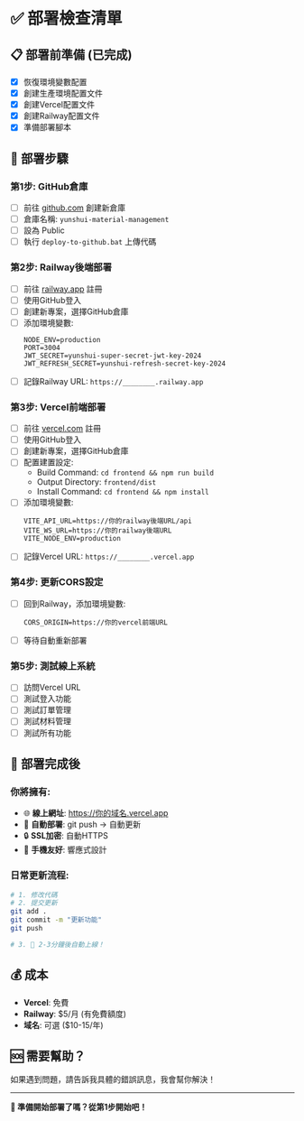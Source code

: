# ✅ 部署檢查清單

## 📋 **部署前準備** (已完成)
- [x] 恢復環境變數配置
- [x] 創建生產環境配置文件
- [x] 創建Vercel配置文件
- [x] 創建Railway配置文件
- [x] 準備部署腳本

## 🚀 **部署步驟**

### **第1步: GitHub倉庫**
- [ ] 前往 [github.com](https://github.com) 創建新倉庫
- [ ] 倉庫名稱: `yunshui-material-management`
- [ ] 設為 Public
- [ ] 執行 `deploy-to-github.bat` 上傳代碼

### **第2步: Railway後端部署**
- [ ] 前往 [railway.app](https://railway.app) 註冊
- [ ] 使用GitHub登入
- [ ] 創建新專案，選擇GitHub倉庫
- [ ] 添加環境變數:
  ```
  NODE_ENV=production
  PORT=3004
  JWT_SECRET=yunshui-super-secret-jwt-key-2024
  JWT_REFRESH_SECRET=yunshui-refresh-secret-key-2024
  ```
- [ ] 記錄Railway URL: `https://________.railway.app`

### **第3步: Vercel前端部署**
- [ ] 前往 [vercel.com](https://vercel.com) 註冊
- [ ] 使用GitHub登入
- [ ] 創建新專案，選擇GitHub倉庫
- [ ] 配置建置設定:
  - Build Command: `cd frontend && npm run build`
  - Output Directory: `frontend/dist`
  - Install Command: `cd frontend && npm install`
- [ ] 添加環境變數:
  ```
  VITE_API_URL=https://你的railway後端URL/api
  VITE_WS_URL=https://你的railway後端URL
  VITE_NODE_ENV=production
  ```
- [ ] 記錄Vercel URL: `https://________.vercel.app`

### **第4步: 更新CORS設定**
- [ ] 回到Railway，添加環境變數:
  ```
  CORS_ORIGIN=https://你的vercel前端URL
  ```
- [ ] 等待自動重新部署

### **第5步: 測試線上系統**
- [ ] 訪問Vercel URL
- [ ] 測試登入功能
- [ ] 測試訂單管理
- [ ] 測試材料管理
- [ ] 測試所有功能

## 🎯 **部署完成後**

### **你將擁有:**
- 🌐 **線上網址**: https://你的域名.vercel.app
- 🔄 **自動部署**: git push → 自動更新
- 🔒 **SSL加密**: 自動HTTPS
- 📱 **手機友好**: 響應式設計

### **日常更新流程:**
```bash
# 1. 修改代碼
# 2. 提交更新
git add .
git commit -m "更新功能"
git push

# 3. 🎉 2-3分鐘後自動上線！
```

## 💰 **成本**
- **Vercel**: 免費
- **Railway**: $5/月 (有免費額度)
- **域名**: 可選 ($10-15/年)

## 🆘 **需要幫助？**
如果遇到問題，請告訴我具體的錯誤訊息，我會幫你解決！

---
**🚀 準備開始部署了嗎？從第1步開始吧！**